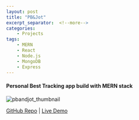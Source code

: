 ```yaml
---
layout: post
title: "PB&Jot"
excerpt_separator:  <!--more-->
categories: 
    - Projects
tags:
    - MERN
    - React
    - Node.js
    - MongoDB
    - Express
---
```


#### Personal Best Tracking app build with MERN stack

<img class="app__logo" src="{{site.baseurl}}/assets/pbandjot_thumbnail.png " alt="pbandjot_thumbnail" />

[GitHub Repo](https://github.com/siu-sing/pbandjot) \| [Live Demo](https://pbandjot.herokuapp.com/)